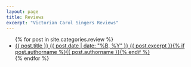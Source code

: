 ```yaml
---
layout: page
title: Reviews
excerpt: "Victorian Carol Singers Reviews"
---
```


<ul class="post-list">
{% for post in site.categories.review %}
  <li><article><a href="{{ site.url }}{{ post.url }}">{{ post.title }} <span class="entry-date"><time datetime="{{ post.date | date_to_xmlschema }}">{{ post.date | date: "%B, %Y" }}</time> </span><span class="excerpt">{{ post.excerpt }}</span>{% if post.authorname %}<span class="entry-date">{{ post.authorname }}</span>{% endif %}</a></article></li>
{% endfor %}
</ul>
